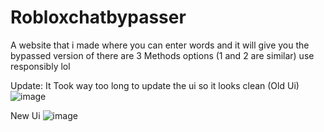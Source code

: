 # Robloxchatbypasser


A website that i made where you can enter words and it will give you the bypassed version of
there are 3 Methods options (1 and 2 are similar) use responsibly lol 

Update: It Took way too long to update the ui so it looks clean (Old Ui)
![image](https://github.com/user-attachments/assets/1df1779b-e048-4842-92d2-0266ef9d0ef6)

New Ui
![image](https://github.com/user-attachments/assets/69f39b04-351d-4bad-b9f7-764c008077cc)


